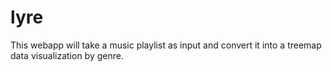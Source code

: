 # lyre

This webapp will take a music playlist as input and convert it into a treemap data visualization by genre. 
